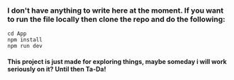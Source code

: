 ### I don't have anything to write here at the moment. If you want to run the file locally then clone the repo and do the following:
```console
cd App
npm install
npm run dev
```

#### This project is just made for exploring things, maybe someday i will work seriously on it? Until then Ta-Da!